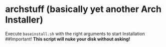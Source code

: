 # archstuff (basically yet another Arch Installer)
Execute `baseinstall.sh` with the right arguments to start Installation
##Important! __This script will nuke your disk without asking!__
